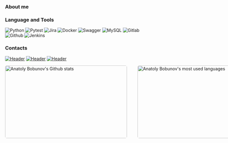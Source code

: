 ### About me


### Language and Tools
![Python](https://img.shields.io/badge/Python-eeeeee?style=flat&logo=python&logoColor=3776AB)
![Pytest](https://img.shields.io/badge/Pytest-eeeeee?style=flat&logo=pytest&logoColor=0A9EDC)
![Jira](https://img.shields.io/badge/Jira-eeeeee?style=flat&logo=jira&logoColor=136be1)
![Docker](https://img.shields.io/badge/Docker-eeeeee?style=flat&logo=docker&logoColor=2496ED)
![Swagger](https://img.shields.io/badge/Swagger-eeeeee?style=flat&logo=swagger)
![MySQL](https://img.shields.io/badge/MySQL-eeeeee?style=flat&logo=mysql&logoColor=00618a)
![Gitlab](https://img.shields.io/badge/Gitlab-eeeeee?style=flat&logo=gitlab)
![Github](https://img.shields.io/badge/Github-eeeeee?style=flat&logo=github)
![Jenkins](https://img.shields.io/badge/Jenkins-eeeeee?style=flat&logo=jenkins)

### Contacts
[![Header](https://img.shields.io/badge/Gmail-eeeeee?style=for-the-badge&logo=gmail)](mailto:dev.bobunov@gmail.com)
[![Header](https://img.shields.io/badge/Telegram-eeeeee?style=for-the-badge&logo=telegram)](https://t.me/anatoly_bobunov)
[![Header](https://img.shields.io/badge/Linkedin-eeeeee?style=for-the-badge&logo=linkedin&logoColor=0073b1)](https://www.linkedin.com/in/anatolybobunov/)


<p style="display: flex">
<img style="border-radius: 5px; margin-bottom: 10px" alt="Anatoly Bobunov's Github stats" width="400px" height="240px" src="https://github-readme-stats.vercel.app/api?username=AnatolyBobunov&show_icons=true&theme=default#gh-light-mode-only" />
<img style="border-radius: 5px; margin: 0 0 10px 35px;" alt="Anatoly Bobunov's most used languages" width="400px" height="240px" src="https://github-readme-stats.vercel.app/api/top-langs/?username=AnatolyBobunov" />
<img style="border-radius: 5px; margin: 0 0 10px 35px;" alt="Anatoly Bobunov's Leetcode stats" width="400px" height="240px" src="https://leetcard.jacoblin.cool/AnatolyBobunov" />
</p>

